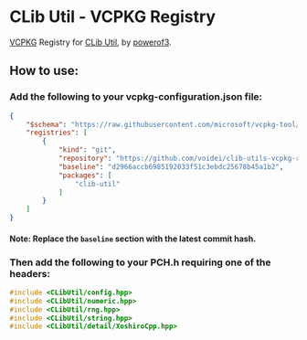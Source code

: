 # CLib Util - VCPKG Registry

[VCPKG](https://vcpkg.io) Registry for [CLib Util](https://github.com/powerof3/CLibUtil), by [powerof3](https://github.com/powerof3).

## How to use&colon;

### Add the following to your vcpkg-configuration.json file:

```json
{
    "$schema": "https://raw.githubusercontent.com/microsoft/vcpkg-tool/main/docs/vcpkg-configuration.schema.json",
    "registries": [
        {
            "kind": "git",
            "repository": "https://github.com/voidei/clib-utils-vcpkg-repository",
            "baseline": "d2966accb6985192033f51c3ebdc25678b45a1b2",
            "packages": [
                "clib-util"
            ]
        }
    ]
}
```

#### Note: Replace the `baseline` section with the latest commit hash.

### Then add the following to your PCH.h requiring one of the headers&colon;

```h
#include <CLibUtil/config.hpp>
#include <CLibUtil/numeric.hpp>
#include <CLibUtil/rng.hpp>
#include <CLibUtil/string.hpp>
#include <CLibUtil/detail/XoshiroCpp.hpp>
```
